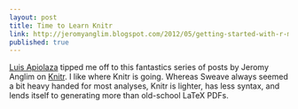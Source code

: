 ```yaml
---
layout: post
title: Time to Learn Knitr
link: http://jeromyanglim.blogspot.com/2012/05/getting-started-with-r-markdown-knitr.html
published: true
---
```


[Luis Apiolaza](http://www.quantumforest.com/2012/08/mid-august-flotsam/) tipped me off to this fantastics series of posts by Jeromy Anglim on [Knitr](http://yihui.name/knitr/). I like where Knitr is going. Whereas Sweave always seemed a bit heavy handed for most analyses, Knitr is lighter, has less syntax, and lends itself to generating more than old-school LaTeX PDFs.